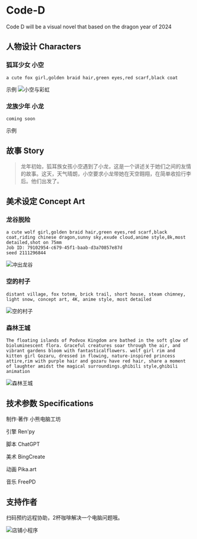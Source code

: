 # Code-D

Code D will be  a visual novel that based on the dragon year of 2024

## 人物设计 Characters 

### 狐耳少女 小空

```prompt
a cute fox girl,golden braid hair,green eyes,red scarf,black coat
```

示例
![小空与彩虹](/assets/rainbow.jpg)

### 龙族少年 小龙

```prompt
coming soon
```

示例

## 故事 Story

>龙年初始，狐耳族女孩小空遇到了小龙，这是一个讲述关于她们之间的友情的故事。这天，天气晴朗，小空要求小龙带她在天空翱翔，在简单收拾行李后。他们出发了。


## 美术设定 Concept Art

### 龙谷脱险

```midjournry
a cute wolf girl,golden braid hair,green eyes,red scarf,black coat,riding chinese dragon,sunny sky,exude cloud,anime style,8k,most detailed,shot on 75mm
Job ID: 79102954-c679-45f1-baab-d3a70857e87d
seed 2111296844
```
![冲出龙谷](/assets/riding.webp)

### 空的村子

```bing
distant village, fox totem, brick trail, short house, steam chimney, light snow, concept art, 4K, anime style, most detailed
```

![空的村子](/assets/konsvillage.jpg)


### 森林王城

```bing
The floating islands of Podvox Kingdom are bathed in the soft glow of bioluminescent flora. Graceful creatures soar through the air, and vibrant gardens bloom with fantasticalflowers. wolf girl rim and kitten girl Gozaru, dressed in flowing, nature-inspired princess attire,rim with purple hair and gozaru have red hair, share a moment of laughter amidst the magical surroundings.ghibili style,ghibili animation
```

![森林王城](/assets/forestkindom.jfif)

###  

## 技术参数 Specifications

制作·著作 小熊电脑工坊

引擎 Ren'py

脚本 ChatGPT

美术 BingCreate

动画 Pika.art

音乐 FreePD

## 支持作者

扫码预约远程协助，2杯咖啡解决一个电脑问题哦。

![店铺小程序](/assets/shop.jpg)
